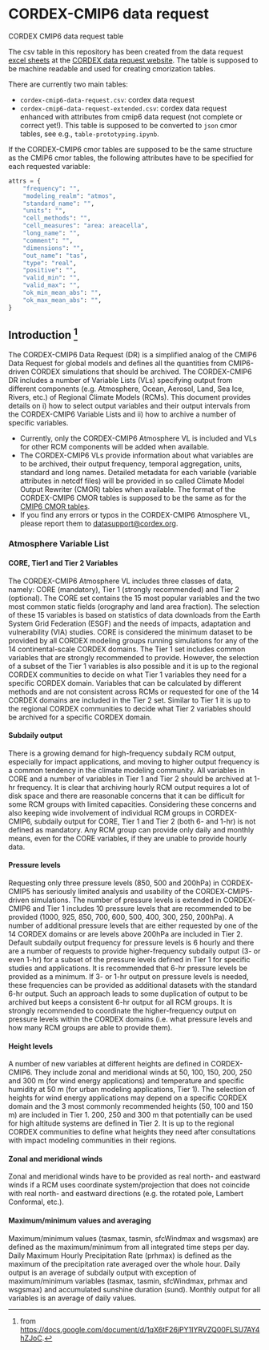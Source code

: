 # CORDEX-CMIP6 data request

CORDEX CMIP6 data request table

The csv table in this repository has been created from the data request [excel sheets](https://cordex.org/wp-content/uploads/2022/03/CORDEX_CMIP6_Atmosphere_Variable_List.xlsx) at the [CORDEX data request website](https://cordex.org/experiment-guidelines/cordex-cmip6/data-request/). The table is supposed to be machine readable and used for creating cmorization tables.

There are currently two main tables:

* `cordex-cmip6-data-request.csv`: cordex data request
* `cordex-cmip6-data-request-extended.csv`: cordex data request enhanced with attributes from cmip6 data request (not complete or correct yet!). This table is supposed to be converted to `json` cmor tables, see e.g., `table-prototyping.ipynb`.

If the CORDEX-CMIP6 cmor tables are supposed to be the same structure as the CMIP6 cmor tables, the following attributes have to be specified for each requested variable:

```python
attrs = {
    "frequency": "",
    "modeling_realm": "atmos",
    "standard_name": "",
    "units": "",
    "cell_methods": "",
    "cell_measures": "area: areacella",
    "long_name": "",
    "comment": "",
    "dimensions": "",
    "out_name": "tas",
    "type": "real",
    "positive": "",
    "valid_min": "",
    "valid_max": "",
    "ok_min_mean_abs": "",
    "ok_max_mean_abs": "",
}
```

## Introduction [^1]

[^1]: from https://docs.google.com/document/d/1qX6tF26jPY1IYRVZQ00FLSU7AY4hZJoC.

The CORDEX-CMIP6 Data Request (DR) is a simplified analog of the CMIP6 Data Request for global models and defines all the quantities from CMIP6-driven CORDEX simulations that should be archived. The CORDEX-CMIP6 DR includes a number of Variable Lists (VLs) specifying output from different components (e.g. Atmosphere, Ocean, Aerosol, Land, Sea Ice, Rivers, etc.) of Regional Climate Models (RCMs). This document provides details on i) how to select output variables and their output intervals from the CORDEX-CMIP6 Variable Lists and ii) how to archive a number of specific variables.

* Currently, only the CORDEX-CMIP6 Atmosphere VL is included and VLs for other RCM components will be added when available.
* The CORDEX-CMIP6 VLs provide information about what variables are to be archived, their output frequency, temporal aggregation, units, standard and long names. Detailed metadata for each variable (variable attributes in netcdf files) will be provided in so called Climate Model Output Rewriter (CMOR) tables when available. The format of the CORDEX-CMIP6 CMOR tables is supposed to be the same as for the [CMIP6 CMOR tables](https://github.com/PCMDI/cmip6-cmor-tables).
* If you find any errors or typos in the CORDEX-CMIP6 Atmosphere VL, please report them to datasupport@cordex.org.

### Atmosphere Variable List
#### CORE, Tier1 and Tier 2 Variables

The CORDEX-CMIP6 Atmosphere VL includes three classes of data, namely: CORE (mandatory), Tier 1 (strongly recommended) and Tier 2 (optional). The CORE set contains the 15 most popular variables and the two most common static fields (orography and land area fraction). The selection of these 15 variables is based on statistics of data downloads from the Earth System Grid Federation (ESGF) and the needs of impacts, adaptation and vulnerability (VIA) studies. CORE is considered the minimum dataset to be provided by all CORDEX modeling groups running simulations for any of the 14 continental-scale CORDEX domains. The Tier 1 set includes common variables that are strongly recommended to provide. However, the selection of a subset of the Tier 1 variables is also possible and it is up to the regional CORDEX communities to decide on what Tier 1 variables they need for a specific CORDEX domain. Variables that can be calculated by different methods and are not consistent across RCMs or requested for one of the 14 CORDEX domains are included in the Tier 2 set. Similar to Tier 1 it is up to the regional CORDEX communities to decide what Tier 2 variables should be archived for a specific CORDEX domain.

#### Subdaily output
There is a growing demand for high-frequency subdaily RCM output, especially for impact applications, and moving to higher output frequency is a common tendency in the climate modeling community. All variables in CORE and a number of variables in Tier 1 and Tier 2 should be archived at 1-hr frequency. It is clear that archiving hourly RCM output requires a lot of disk space and there are reasonable concerns that it can be difficult for some RCM groups with limited capacities. Considering these concerns and also keeping wide involvement of individual RCM groups in CORDEX-CMIP6, subdaily output for CORE, Tier 1 and Tier 2 (both 6- and 1-hr) is not defined as mandatory. Any RCM group can provide only daily and monthly means, even for the CORE variables, if they are unable to provide hourly data.

#### Pressure levels
Requesting only three pressure levels (850, 500 and 200hPa) in CORDEX-CMIP5 has seriously limited analysis and usability of the CORDEX-CMIP5-driven simulations. The number of pressure levels is extended in CORDEX-CMIP6 and Tier 1 includes 10 pressure levels that are recommended to be provided (1000, 925, 850, 700, 600, 500, 400, 300, 250, 200hPa). A number of additional pressure levels that are either requested by one of the 14 CORDEX domains or are levels above 200hPa are included in Tier 2.
Default subdaily output frequency for pressure levels is 6 hourly and there are a number of requests to provide higher-frequency subdaily output (3- or even 1-hr) for a subset of the pressure levels defined in Tier 1 for specific studies and applications.
It is recommended that 6-hr pressure levels be provided as a minimum. If 3- or 1-hr output on pressure levels is needed, these frequencies can be provided as additional datasets with the standard 6-hr output. Such an approach leads to some duplication of output to be archived but keeps a consistent 6-hr output for all RCM groups. It is strongly recommended to coordinate the higher-frequency output on pressure levels within the CORDEX domains (i.e. what pressure levels and how many RCM groups are able to provide them).

#### Height levels
A number of new variables at different heights are defined in CORDEX-CMIP6. They include zonal and meridional winds at 50, 100, 150, 200, 250 and 300 m (for wind energy applications) and temperature and specific humidity at 50 m (for urban modeling applications, Tier 1). The selection of heights for wind energy applications may depend on a specific CORDEX domain and the 3 most commonly recommended heights (50, 100 and 150 m) are included in Tier 1. 200, 250 and 300 m that potentially can be used for high altitude systems are defined in Tier 2. It is up to the regional CORDEX communities to define what heights they need after consultations with impact modeling communities in their regions.

#### Zonal and meridional winds
Zonal and meridional winds have to be provided as real north- and eastward winds if a RCM uses coordinate system/projection that does not coincide with real north- and eastward directions (e.g. the rotated pole, Lambert Conformal, etc.).

#### Maximum/minimum values and averaging
Maximum/minimum values (tasmax, tasmin, sfcWindmax and wsgsmax) are defined as the maximum/minimum from all integrated time steps per day. Daily Maximum Hourly Precipitation Rate (prhmax) is defined as the maximum of the precipitation rate averaged over the whole hour. Daily output is an average of subdaily output with exception of maximum/minimum variables (tasmax, tasmin, sfcWindmax, prhmax and wsgsmax) and accumulated sunshine duration (sund). Monthly output for all variables is an average of daily values.
